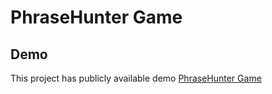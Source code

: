# PhraseHunter Game
## Demo
This project has publicly available demo
[PhraseHunter Game](https://ozarkstudios.com/techdegree/techdegree-project-4/)
